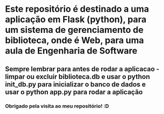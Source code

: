 # Este repositório é destinado a uma aplicação em Flask (python), para um sistema de gerenciamento de biblioteca, onde é Web, para uma aula de Engenharia de Software
## Sempre lembrar para antes de rodar a aplicacao - limpar ou excluir biblioteca.db e usar o python init_db.py para inicializar o banco de dados e usar o python app.py para rodar a aplicação
### Obrigado pela visita ao meu repositório! :D
